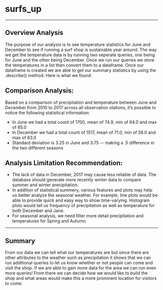 # surfs_up
--- 

## Overview Analysis

   The purpose of our analysis is to see temperature statistics for June and December to see if running a surf shop is sustainable year around. 
      The way we get the temperature data is by running two seperate queries, one being for June and the other being December. 
      Once we run our queries we store the temperatures in a list then convert them to a dataframe. 
             Once our dataframe is created we are able to get our summary statistics by using the .describe() method. Here is what we found:

## Comparison Analysis:

Based on a comparison of precipitation and temperature between June and December from 2010 to 2017 across all observation stations, it’s possible to notice the following statistical information:

  - In June we had a total count of 1700, mean of 74.9, min of 64.0 and max of 85.0
  - In December we had a total count of 1517, mean of 71.0, min of 56.0 and max of 83.0
  - Standard deviation is 3.25 in June and 3.75 -- making a .5 difference in the two different seasons

## Analysis Limitation Recommendation:

  - The lack of data in December, 2017 may cause less reliable of data. The database should generate more recently winter data to compare summer and winter precipitation.
  - In addition of statistical summery, various features and plots may help us better analyze the seasonal weather. For example, line plots would be able to provide quick and easy way to show time-varying. Histogram plots would tell us frequency of precipitation as well as temperature for both December and Jane.
  - For seasonal analysis, we need filter more detail precipitation and temperatures for Spring and Autumn.

--- 

## Summary

From our data we can tell what our temperatures are but since there are other attributes to the weather such as precipitation it shows that we can run additional queries to let us know whether or not people can come and visit the shop. If we are able to gain more data for the area we can run even more queries! From there we can decide how we would like to build the shop and what areas would make this a more prominent location for visitors to come.
